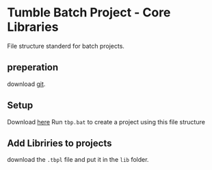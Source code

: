 # Tumble Batch Project - Core Libraries

File structure standerd for batch projects.

## preperation
download [git](https://git-scm.com/downloads).

## Setup
Download [here](https://ci.appveyor.com/project/tumble1999/tbp-core/build/artifacts)
Run `tbp.bat` to create a project using this file structure

## Add Libriries to projects
download the `.tbpl` file and put it in the `lib` folder.
